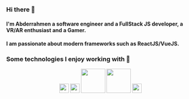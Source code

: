 ### Hi there 👋
#### I'm Abderrahmen a software engineer and a FullStack JS developer, a VR/AR enthusiast and a Gamer. 
#### I am passionate about modern frameworks such as ReactJS/VueJS. 
### Some technologies I enjoy working with :rocket:
<p align="center">  
  <img src="https://upload.wikimedia.org/wikipedia/commons/a/a7/React-icon.svg" width="25px">
  <img src="https://upload.wikimedia.org/wikipedia/commons/9/95/Vue.js_Logo_2.svg" width="25px">
  <img src="https://upload.wikimedia.org/wikipedia/fr/4/45/MongoDB-Logo.svg" width="65px">
  <img src="https://upload.wikimedia.org/wikipedia/commons/6/64/Expressjs.png" width="65px">
  <img src="https://upload.wikimedia.org/wikipedia/commons/d/d9/Node.js_logo.svg" width="25px">
  
  
</p>


<!--
**MhemedAbderrahmen/MhemedAbderrahmen** is a ✨ _special_ ✨ repository because its `README.md` (this file) appears on your GitHub profile.

Here are some ideas to get you started:

- 🔭 I’m currently working on ...
- 🌱 I’m currently learning ...
- 👯 I’m looking to collaborate on ...
- 🤔 I’m looking for help with ...
- 💬 Ask me about ...
- 📫 How to reach me: ...
- 😄 Pronouns: ...
- ⚡ Fun fact: ...
-->
